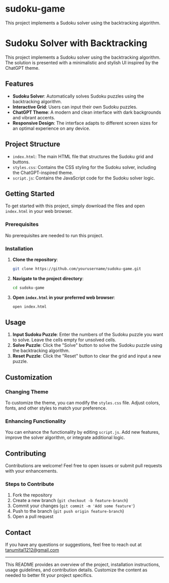 # sudoku-game
This project implements a Sudoku solver using the backtracking algorithm.
# Sudoku Solver with Backtracking

This project implements a Sudoku solver using the backtracking algorithm. The solution is presented with a minimalistic and stylish UI inspired by the ChatGPT theme.

## Features

- **Sudoku Solver**: Automatically solves Sudoku puzzles using the backtracking algorithm.
- **Interactive Grid**: Users can input their own Sudoku puzzles.
- **ChatGPT Theme**: A modern and clean interface with dark backgrounds and vibrant accents.
- **Responsive Design**: The interface adapts to different screen sizes for an optimal experience on any device.

## Project Structure

- `index.html`: The main HTML file that structures the Sudoku grid and buttons.
- `styles.css`: Contains the CSS styling for the Sudoku solver, including the ChatGPT-inspired theme.
- `script.js`: Contains the JavaScript code for the Sudoku solver logic.

## Getting Started

To get started with this project, simply download the files and open `index.html` in your web browser.

### Prerequisites

No prerequisites are needed to run this project.

### Installation

1. **Clone the repository**:
   ```bash
   git clone https://github.com/yourusername/sudoku-game.git
   ```
2. **Navigate to the project directory**:
   ```bash
   cd sudoku-game
   ```
3. **Open `index.html` in your preferred web browser**:
   ```bash
   open index.html
   ```

## Usage

1. **Input Sudoku Puzzle**: Enter the numbers of the Sudoku puzzle you want to solve. Leave the cells empty for unsolved cells.
2. **Solve Puzzle**: Click the "Solve" button to solve the Sudoku puzzle using the backtracking algorithm.
3. **Reset Puzzle**: Click the "Reset" button to clear the grid and input a new puzzle.

## Customization

### Changing Theme

To customize the theme, you can modify the `styles.css` file. Adjust colors, fonts, and other styles to match your preference.

### Enhancing Functionality

You can enhance the functionality by editing `script.js`. Add new features, improve the solver algorithm, or integrate additional logic.

## Contributing

Contributions are welcome! Feel free to open issues or submit pull requests with your enhancements.

### Steps to Contribute

1. Fork the repository
2. Create a new branch (`git checkout -b feature-branch`)
3. Commit your changes (`git commit -m 'Add some feature'`)
4. Push to the branch (`git push origin feature-branch`)
5. Open a pull request


## Contact 

If you have any questions or suggestions, feel free to reach out at tanumital1212@gmail.com

---

This README provides an overview of the project, installation instructions, usage guidelines, and contribution details. Customize the content as needed to better fit your project specifics.
